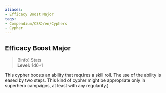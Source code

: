 ```yaml
---
aliases:
- Efficacy Boost Major
tags:
- Compendium/CSRD/en/Cyphers
- Cypher
---
```


  
## Efficacy Boost Major  
>[!info] Stats  
> **Level:** 1d6+1
  
This cypher boosts an ability that requires a skill roll. The use of the ability is eased by two steps. This kind of cypher might be appropriate only in superhero campaigns, at least with any regularity.)